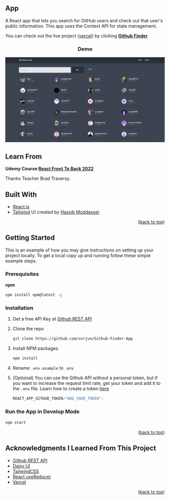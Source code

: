 <div id="top"></div>

## App

A React app that lets you search for GitHub users and check out that user's public information. This app uses the Context API for state management.

You can check out the live project ([vercel](https://vercel.com/)) by clicking **[Github Finder](https://github-finder-app-xxrjun.vercel.app/)**

<!-- PROJECT Demo -->
<div align="center">
  <h3 align="center">Demo</h3>
  <a href="https://github-finder-app-xxrjun.vercel.app/">
    <img src="https://github.com/xxrjun/Github-Finder-App/blob/main/demo/demo1.png" alt="demo1">
  </a>
</div>


## Learn From

**Udemy Course [React Front To Back 2022](https://www.udemy.com/course/react-front-to-back-2022/)**

Thanks Teacher Brad Traversy.

## Built With

* [React.js](https://reactjs.org/)
* [Tailwind](https://tailwindcss.com/docs/guides/create-react-app)  UI created by [Hassib Moddasser](https://twitter.com/hassibmoddasser)

<p align="right">(<a href="#top">back to top</a>)</p>


<!-- GETTING STARTED -->
## Getting Started

This is an example of how you may give instructions on setting up your project locally.
To get a local copy up and running follow these simple example steps.

### Prerequisites

**npm**
```sh
npm install npm@latest -g
```

### Installation
1. Get a free API Key at [Github REST API](https://docs.github.com/en/rest)
2. Clone the repo
   ```sh
   git clone https://github.com/xxrjun/Github-Finder-App
   ```
3. Install NPM packages
   ```sh
   npm install
   ```
4. Rename `.env.example` to `.env`
5. (Optional) You can use the Github API without a personal token, but if you want to increase the request limit rate, get your token and add it to the `.env` file.
  Learn how to create a token [here](https://docs.github.com/en/authentication/keeping-your-account-and-data-secure/creating-a-personal-access-token)
  
   ```js
   REACT_APP_GITHUB_TOKEN="ADD_YOUR_TOKEN";
   ```
### Run the App in Develop Mode
```sh
npm start
```

<p align="right">(<a href="#top">back to top</a>)</p>


<!-- ACKNOWLEDGMENTS -->
## Acknowledgments I Learned From This Project

* [Github REST API](https://docs.github.com/en/rest)
* [Daisy UI](https://daisyui.com/)
* [TailwindCSS](https://tailwindcss.com/docs/guides/create-react-app )
* [React useReducer](https://reactjs.org/docs/hooks-reference.html#usereducer)
* [Vercel](https://vercel.com/)

<p align="right">(<a href="#top">back to top</a>)</p>
